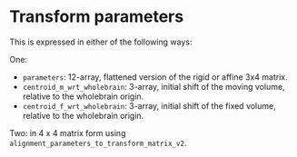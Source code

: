 # Transform parameters

This is expressed in either of the following ways:

One:
- `parameters`: 12-array, flattened version of the rigid or affine 3x4 matrix.
- `centroid_m_wrt_wholebrain`: 3-array, initial shift of the moving volume, relative to the wholebrain origin.
- `centroid_f_wrt_wholebrain`: 3-array, initial shift of the fixed volume, relative to the wholebrain origin.

Two: in 4 x 4 matrix form using `alignment_parameters_to_transform_matrix_v2`.
